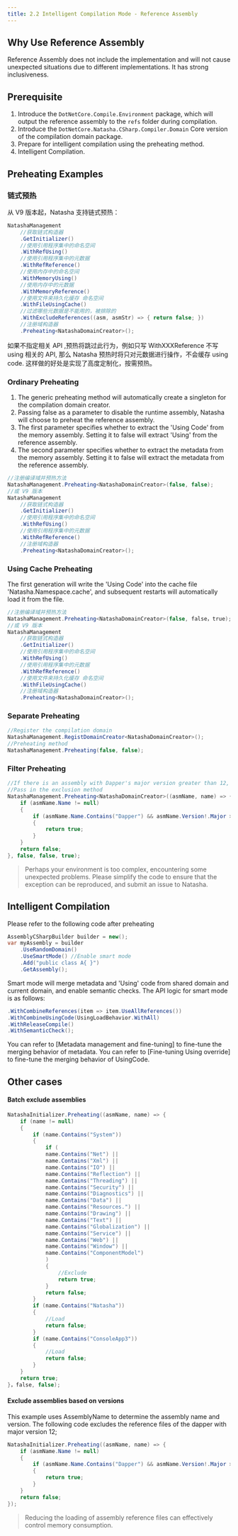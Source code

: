 ```yaml
---
title: 2.2 Intelligent Compilation Mode - Reference Assembly
---
```


## Why Use Reference Assembly

Reference Assembly does not include the implementation and will not cause unexpected situations due to different implementations. It has strong inclusiveness.

## Prerequisite

1. Introduce the `DotNetCore.Compile.Environment` package, which will output the reference assembly to the `refs` folder during compilation.
2. Introduce the `DotNetCore.Natasha.CSharp.Compiler.Domain` Core version of the compilation domain package.
3. Prepare for intelligent compilation using the preheating method.
4. Intelligent Compilation.

## Preheating Examples

### 链式预热

从 V9 版本起，Natasha 支持链式预热：

```cs
NatashaManagement
    //获取链式构造器
    .GetInitializer() 
    //使用引用程序集中的命名空间
    .WithRefUsing()
    //使用引用程序集中的元数据
    .WithRefReference()
    //使用内存中的命名空间
    .WithMemoryUsing()
    //使用内存中的元数据
    .WithMemoryReference()
    //使用文件来持久化缓存 命名空间
    .WithFileUsingCache()
    //过滤哪些元数据是不能用的，被排除的
    .WithExcludeReferences((asm, asmStr) => { return false; })
    //注册域构造器
    .Preheating<NatashaDomainCreator>();
```

如果不指定相关 API ,预热将跳过此行为，例如只写 WithXXXReference 不写 using 相关的 API, 那么 Natasha 预热时将只对元数据进行操作，不会缓存 using code. 这样做的好处是实现了高度定制化，按需预热。

### Ordinary Preheating

1. The generic preheating method will automatically create a singleton for the compilation domain creator.
2. Passing false as a parameter to disable the runtime assembly, Natasha will choose to preheat the reference assembly.
3. The first parameter specifies whether to extract the 'Using Code' from the memory assembly. Setting it to false will extract 'Using' from the reference assembly.
4. The second parameter specifies whether to extract the metadata from the memory assembly. Setting it to false will extract the metadata from the reference assembly.

```cs
//注册编译域并预热方法
NatashaManagement.Preheating<NatashaDomainCreator>(false, false);
//或 V9 版本
NatashaManagement
    //获取链式构造器
    .GetInitializer() 
    //使用引用程序集中的命名空间
    .WithRefUsing()
    //使用引用程序集中的元数据
    .WithRefReference()
    //注册域构造器
    .Preheating<NatashaDomainCreator>();
```

### Using Cache Preheating

The first generation will write the 'Using Code' into the cache file 'Natasha.Namespace.cache', and subsequent restarts will automatically load it from the file.

```cs
//注册编译域并预热方法
NatashaManagement.Preheating<NatashaDomainCreator>(false, false，true);
//或 V9 版本
NatashaManagement
    //获取链式构造器
    .GetInitializer() 
    //使用引用程序集中的命名空间
    .WithRefUsing()
    //使用引用程序集中的元数据
    .WithRefReference()
    //使用文件来持久化缓存 命名空间
    .WithFileUsingCache()
    //注册域构造器
    .Preheating<NatashaDomainCreator>();
```

### Separate Preheating

```cs
//Register the compilation domain
NatashaManagement.RegistDomainCreator<NatashaDomainCreator>();
//Preheating method
NatashaManagement.Preheating(false, false);
```

### Filter Preheating

```cs
//If there is an assembly with Dapper's major version greater than 12, do not add it to the cache.
//Pass in the exclusion method
NatashaManagement.Preheating<NatashaDomainCreator>((asmName, name) => {
    if (asmName.Name != null)
    {
        if (asmName.Name.Contains("Dapper") && asmName.Version!.Major > 12)
        {
            return true;
        }
    }
    return false;
}, false, false, true);
```

> Perhaps your environment is too complex, encountering some unexpected problems. Please simplify the code to ensure that the exception can be reproduced, and submit an issue to Natasha.

## Intelligent Compilation

Please refer to the following code after preheating

```cs
AssemblyCSharpBuilder builder = new();
var myAssembly = builder
    .UseRandomDomain()
    .UseSmartMode() //Enable smart mode
    .Add("public class A{ }")
    .GetAssembly();
```

Smart mode will merge metadata and 'Using' code from shared domain and current domain, and enable semantic checks.
The API logic for smart mode is as follows:

```cs
.WithCombineReferences(item => item.UseAllReferences())
.WithCombineUsingCode(UsingLoadBehavior.WithAll)
.WithReleaseCompile()
.WithSemanticCheck();
```

You can refer to [Metadata management and fine-tuning] to fine-tune the merging behavior of metadata.
You can refer to [Fine-tuning Using override] to fine-tune the merging behavior of UsingCode.

## Other cases

#### Batch exclude assemblies

```cs
NatashaInitializer.Preheating((asmName, name) => {
    if (name != null)
    {
        if (name.Contains("System"))
        {
            if (
            name.Contains("Net") ||
            name.Contains("Xml") ||
            name.Contains("IO") ||
            name.Contains("Reflection") ||
            name.Contains("Threading") ||
            name.Contains("Security") ||
            name.Contains("Diagnostics") ||
            name.Contains("Data") ||
            name.Contains("Resources.") ||
            name.Contains("Drawing") ||
            name.Contains("Text") ||
            name.Contains("Globalization") ||
            name.Contains("Service") ||
            name.Contains("Web") ||
            name.Contains("Window") ||
            name.Contains("ComponentModel")
            )
            {
                //Exclude
                return true;
            }
            return false;
        }
        if (name.Contains("Natasha"))
        {
            //Load
            return false;
        }
        if (name.Contains("ConsoleApp3"))
        {
            //Load
            return false;
        }
    }
    return true;
}，false, false);
```

#### Exclude assemblies based on versions

This example uses AssemblyName to determine the assembly name and version. The following code excludes the reference files of the dapper with major version 12;

```cs
NatashaInitializer.Preheating((asmName, name) => {
    if (asmName.Name != null)
    {
        if (asmName.Name.Contains("Dapper") && asmName.Version!.Major > 12)
        {
            return true;
        }
    }
    return false;
});
```

> Reducing the loading of assembly reference files can effectively control memory consumption.
